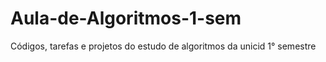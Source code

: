 # Aula-de-Algoritmos-1-sem
Códigos, tarefas e projetos do estudo de algoritmos da unicid 1° semestre
